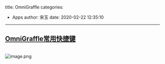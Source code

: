 title: OmniGraffle
categories:
 - Apps
author: 宋玉
date: 2020-02-22 12:35:10
---
<a name="bj7dH"></a>
## [OmniGraffle常用快捷键](https://www.itfanr.cc/2018/10/10/omnigraffle-shortcut-keys/)

<br />![image.png](https://cdn.nlark.com/yuque/0/2019/png/394169/1566893186452-fe6af460-0956-408e-a581-94601111c52e.png#align=left&display=inline&height=417&name=image.png&originHeight=417&originWidth=1120&size=153784&status=done&style=none&width=1120)
